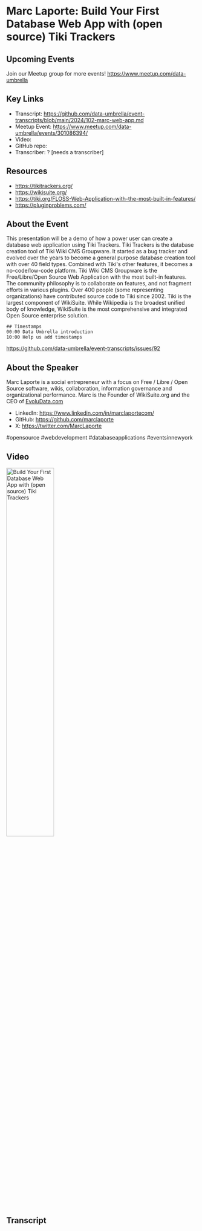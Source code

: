 # Marc Laporte:  Build Your First Database Web App with (open source) Tiki Trackers

## Upcoming Events
Join our Meetup group for more events!
https://www.meetup.com/data-umbrella

## Key Links
- Transcript: https://github.com/data-umbrella/event-transcripts/blob/main/2024/102-marc-web-app.md
- Meetup Event: https://www.meetup.com/data-umbrella/events/301086394/
- Video: 
- GitHub repo:
- Transcriber:  ? [needs a transcriber]

## Resources
- https://tikitrackers.org/
- https://wikisuite.org/
- https://tiki.org/FLOSS-Web-Application-with-the-most-built-in-features/
- https://pluginproblems.com/


## About the Event
This presentation will be a demo of how a power user can create a database web application using Tiki Trackers. Tiki Trackers is the database creation tool of Tiki Wiki CMS Groupware. It started as a bug tracker and evolved over the years to become a general purpose database creation tool with over 40 field types. Combined with Tiki's other features, it becomes a no-code/low-code platform. Tiki Wiki CMS Groupware is the Free/Libre/Open Source Web Application with the most built-in features. The community philosophy is to collaborate on features, and not fragment efforts in various plugins. Over 400 people (some representing organizations) have contributed source code to Tiki since 2002. Tiki is the largest component of WikiSuite. While Wikipedia is the broadest unified body of knowledge, WikiSuite is the most comprehensive and integrated Open Source enterprise solution.

```
## Timestamps
00:00 Data Umbrella introduction
10:00 Help us add timestamps
```

https://github.com/data-umbrella/event-transcripts/issues/92

## About the Speaker
Marc Laporte is a social entrepreneur with a focus on Free / Libre / Open Source software, wikis, collaboration, information governance and organizational performance. Marc is the Founder of WikiSuite.org and the CEO of [EvoluData.com](https://evoludata.com/)

- LinkedIn: https://www.linkedin.com/in/marclaportecom/
- GitHub: https://github.com/marclaporte
- X: https://twitter.com/MarcLaporte

#opensource #webdevelopment #databaseapplications #eventsinnewyork

## Video
<a href="http://www.youtube.com/watch?feature=player_embedded&v=bNIyGH91q_8" target="_blank"><img src="http://img.youtube.com/vi/bNIyGH91q_8/0.jpg"
alt="Build Your First Database Web App with (open source) Tiki Trackers" width="50%" /></a>


## Transcript
